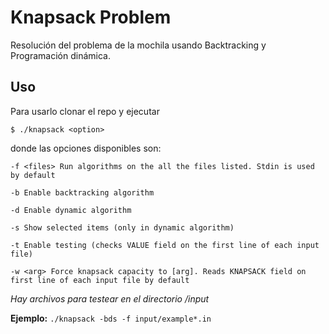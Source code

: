 # Knapsack Problem
Resolución del problema de la mochila usando Backtracking y Programación dinámica.

## Uso
Para usarlo clonar el repo y ejecutar

  ```$ ./knapsack <option>```

donde las opciones disponibles son:

    -f <files> Run algorithms on the all the files listed. Stdin is used by default
  
    -b Enable backtracking algorithm
  
    -d Enable dynamic algorithm
  
    -s Show selected items (only in dynamic algorithm)
  
    -t Enable testing (checks VALUE field on the first line of each input file)
  
    -w <arg> Force knapsack capacity to [arg]. Reads KNAPSACK field on first line of each input file by default

*Hay archivos para testear en el directorio /input*

**Ejemplo:** ```./knapsack -bds -f input/example*.in```

